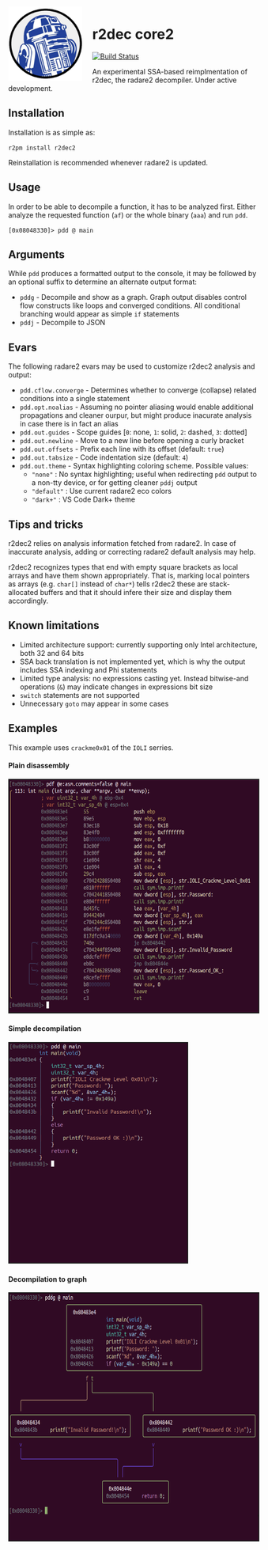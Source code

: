 <img width="150" height="150" style="float:left; margin:0 20px 0 0;" alt="r2dec2 logo" src="assets/logo.png">

# r2dec core2
[![Build Status](https://travis-ci.com/radareorg/r2dec.svg?branch=core2)](https://travis-ci.com/radareorg/r2dec)

An experimental SSA-based reimplmentation of r2dec, the radare2 decompiler. Under active development.

## Installation
Installation is as simple as:

    r2pm install r2dec2

Reinstallation is recommended whenever radare2 is updated.

## Usage
In order to be able to decompile a function, it has to be analyzed first. Either analyze the requested function (`af`) or the whole binary (`aaa`) and run `pdd`.

    [0x08048330]> pdd @ main

## Arguments
While `pdd` produces a formatted output to the console, it may be followed by an optional suffix to determine an alternate output format:
* `pddg` - Decompile and show as a graph. Graph output disables control flow constructs like loops and converged conditions. All conditional branching would appear as simple `if` statements
* `pddj` - Decompile to JSON

## Evars
The following radare2 evars may be used to customize r2dec2 analysis and output:
* `pdd.cflow.converge` - Determines whether to converge (collapse) related conditions into a single statement
* `pdd.opt.noalias` - Assuming no pointer aliasing would enable additional propagations and cleaner ourpur, but might produce inacurate analysis in case there is in fact an alias
* `pdd.out.guides` - Scope guides [`0`: none, `1`: solid, `2`: dashed, `3`: dotted]
* `pdd.out.newline` - Move to a new line before opening a curly bracket
* `pdd.out.offsets` - Prefix each line with its offset (default: `true`)
* `pdd.out.tabsize` - Code indentation size (default: `4`)
* `pdd.out.theme` - Syntax highlighting coloring scheme. Possible values:
  -  `"none"` : No syntax highlighting; useful when redirecting `pdd` output to a non-tty device, or for getting cleaner `pddj` output
  - `"default"` : Use current radare2 eco colors
  - `"dark+"` : VS Code Dark+ theme

## Tips and tricks
r2dec2 relies on analysis information fetched from radare2. In case of inaccurate analysis, adding or correcting radare2 default analysis may help.

r2dec2 recognizes types that end with empty square brackets as local arrays and have them shown appropriately. That is, marking local pointers as arrays (e.g. `char[]` instead of `char*`) tells r2dec2 these are stack-allocated buffers and that it should infere their size and display them accordingly.

## Known limitations
* Limited architecture support: currently supporting only Intel architecture, both 32 and 64 bits
* SSA back translation is not implemented yet, which is why the output includes SSA indexing and Phi statements
* Limited type analysis: no expressions casting yet. Instead bitwise-and operations (`&`) may indicate changes in expressions bit size
* `switch` statements are not supported
* Unnecessary `goto` may appear in some cases

## Examples
This example uses `crackme0x01` of the `IOLI` serries.

#### Plain disassembly
<img width="550" height="470" border=2 src="assets/pdf.png">

#### Simple decompilation
<img width="360" height="444" border=2 src="assets/pdd.png">

#### Decompilation to graph
<img width="550" height="500" border=2 src="assets/pddg.png">
